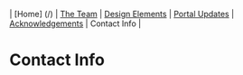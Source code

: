 | [Home] (/) | [The Team](https://ussf-orbit.github.io/ussf-portal/the-team)  | [Design Elements](https://ussf-orbit.github.io/ussf-portal/design-elements) | [Portal Updates](https://ussf-orbit.github.io/ussf-portal/portal-updates) | [Acknowledgements](https://ussf-orbit.github.io/ussf-portal/acknowledgements) | Contact Info |

# Contact Info
